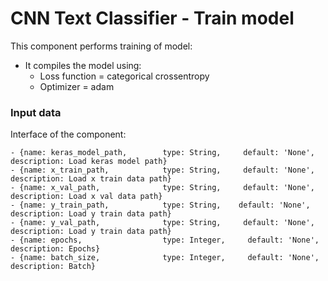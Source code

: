 # CNN Text Classifier - Train model

This component performs training of model:
- It compiles the model using:
    - Loss function = categorical crossentropy
    - Optimizer = adam

### Input data
Interface of the component:
```
- {name: keras_model_path,        type: String,     default: 'None',    description: Load keras model path}
- {name: x_train_path,            type: String,     default: 'None',    description: Load x train data path}
- {name: x_val_path,              type: String,     default: 'None',    description: Load x val data path}
- {name: y_train_path,            type: String,    default: 'None',    description: Load y train data path}
- {name: y_val_path,              type: String,     default: 'None',    description: Load y train data path}
- {name: epochs,                  type: Integer,     default: 'None',    description: Epochs}
- {name: batch_size,              type: Integer,     default: 'None',    description: Batch}
```
